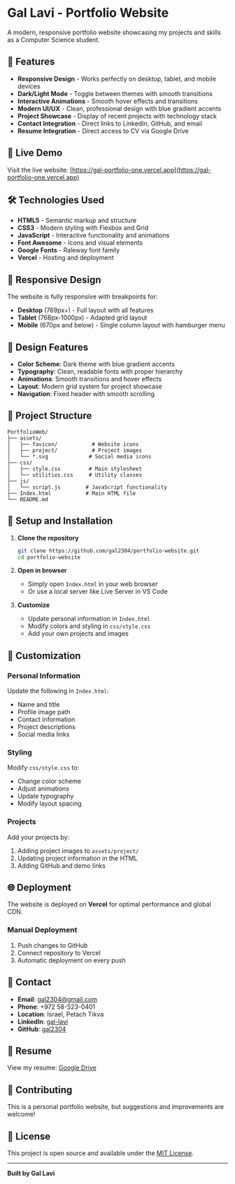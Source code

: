 # Gal Lavi - Portfolio Website

A modern, responsive portfolio website showcasing my projects and skills as a Computer Science student.

## 🌟 Features

- **Responsive Design** - Works perfectly on desktop, tablet, and mobile devices
- **Dark/Light Mode** - Toggle between themes with smooth transitions
- **Interactive Animations** - Smooth hover effects and transitions
- **Modern UI/UX** - Clean, professional design with blue gradient accents
- **Project Showcase** - Display of recent projects with technology stack
- **Contact Integration** - Direct links to LinkedIn, GitHub, and email
- **Resume Integration** - Direct access to CV via Google Drive

## 🚀 Live Demo

Visit the live website: [https://gal-portfolio-one.vercel.app](https://gal-portfolio-one.vercel.app)

## 🛠️ Technologies Used

- **HTML5** - Semantic markup and structure
- **CSS3** - Modern styling with Flexbox and Grid
- **JavaScript** - Interactive functionality and animations
- **Font Awesome** - Icons and visual elements
- **Google Fonts** - Raleway font family
- **Vercel** - Hosting and deployment

## 📱 Responsive Design

The website is fully responsive with breakpoints for:
- **Desktop** (769px+) - Full layout with all features
- **Tablet** (768px-1000px) - Adapted grid layout
- **Mobile** (670px and below) - Single column layout with hamburger menu

## 🎨 Design Features

- **Color Scheme**: Dark theme with blue gradient accents
- **Typography**: Clean, readable fonts with proper hierarchy
- **Animations**: Smooth transitions and hover effects
- **Layout**: Modern grid system for project showcase
- **Navigation**: Fixed header with smooth scrolling

## 📂 Project Structure

```
PortfolioWeb/
├── assets/
│   ├── favicon/           # Website icons
│   ├── project/           # Project images
│   └── *.svg             # Social media icons
├── css/
│   ├── style.css         # Main stylesheet
│   └── utilities.css     # Utility classes
├── js/
│   └── script.js        # JavaScript functionality
├── Index.html           # Main HTML file
└── README.md           
```

## 🔧 Setup and Installation

1. **Clone the repository**
   ```bash
   git clone https://github.com/gal2304/portfolio-website.git
   cd portfolio-website
   ```

2. **Open in browser**
   - Simply open `Index.html` in your web browser
   - Or use a local server like Live Server in VS Code

3. **Customize**
   - Update personal information in `Index.html`
   - Modify colors and styling in `css/style.css`
   - Add your own projects and images

## 📝 Customization

### Personal Information
Update the following in `Index.html`:
- Name and title
- Profile image path
- Contact information
- Project descriptions
- Social media links

### Styling
Modify `css/style.css` to:
- Change color scheme
- Adjust animations
- Update typography
- Modify layout spacing

### Projects
Add your projects by:
1. Adding project images to `assets/project/`
2. Updating project information in the HTML
3. Adding GitHub and demo links

## 🌐 Deployment

The website is deployed on **Vercel** for optimal performance and global CDN.

### Manual Deployment
1. Push changes to GitHub
2. Connect repository to Vercel
3. Automatic deployment on every push

## 📧 Contact

- **Email**: gal2304@gmail.com
- **Phone**: +972 58-523-0401
- **Location**: Israel, Petach Tikva
- **LinkedIn**: [gal-lavi](https://www.linkedin.com/in/gal-lavi/)
- **GitHub**: [gal2304](https://github.com/gal2304)

## 📄 Resume

View my resume: [Google Drive](https://docs.google.com/document/d/1WDrxelLAGzNPYNgM2ubEun4wumYo3-tUdMYLXblHPgI/edit?usp=sharing)

## 🤝 Contributing

This is a personal portfolio website, but suggestions and improvements are welcome!

## 📜 License

This project is open source and available under the [MIT License](LICENSE).

---

**Built by Gal Lavi**
